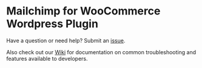 # Mailchimp for WooCommerce Wordpress Plugin  

Have a question or need help? Submit an [issue](https://github.com/mailchimp/sqm-woocommerce/issues/new?assignees=&labels=investigating&template=bug_report.md&title=%5BBUG%5D+Description+of+Issue).

Also check out our [Wiki](https://github.com/mailchimp/sqm-woocommerce/wiki) for documentation on common troubleshooting and features available to developers.
